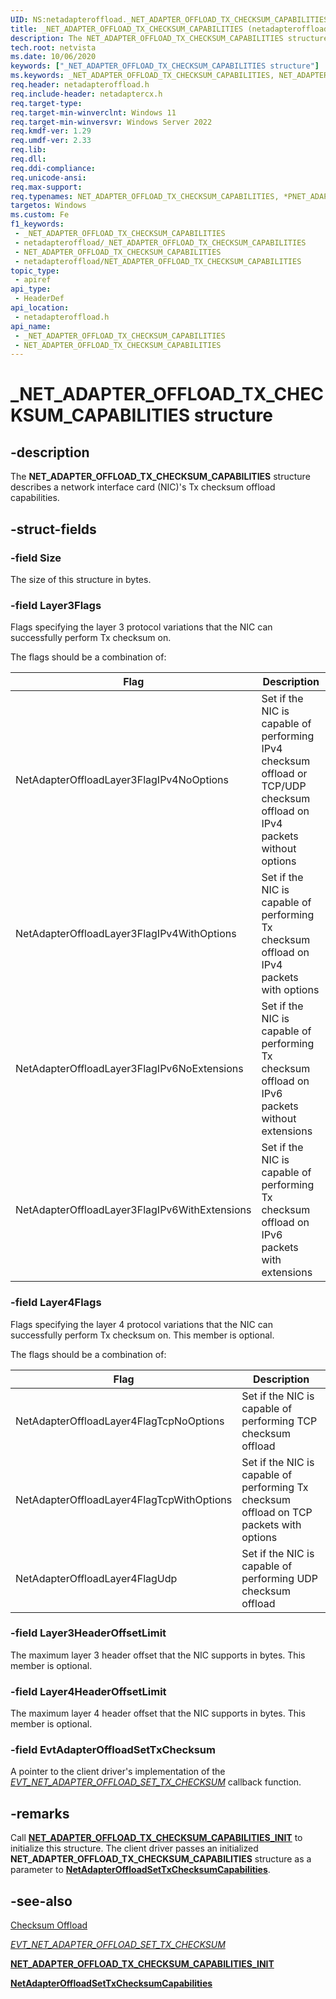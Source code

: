 ```yaml
---
UID: NS:netadapteroffload._NET_ADAPTER_OFFLOAD_TX_CHECKSUM_CAPABILITIES
title: _NET_ADAPTER_OFFLOAD_TX_CHECKSUM_CAPABILITIES (netadapteroffload.h)
description: The NET_ADAPTER_OFFLOAD_TX_CHECKSUM_CAPABILITIES structure describes a network interface card (NIC)'s capabilities for Tx checksum offload.
tech.root: netvista
ms.date: 10/06/2020
keywords: ["_NET_ADAPTER_OFFLOAD_TX_CHECKSUM_CAPABILITIES structure"]
ms.keywords: _NET_ADAPTER_OFFLOAD_TX_CHECKSUM_CAPABILITIES, NET_ADAPTER_OFFLOAD_TX_CHECKSUM_CAPABILITIES, *PNET_ADAPTER_OFFLOAD_TX_CHECKSUM_CAPABILITIES,
req.header: netadapteroffload.h
req.include-header: netadaptercx.h
req.target-type: 
req.target-min-winverclnt: Windows 11
req.target-min-winversvr: Windows Server 2022
req.kmdf-ver: 1.29
req.umdf-ver: 2.33 
req.lib: 
req.dll: 
req.ddi-compliance: 
req.unicode-ansi: 
req.max-support: 
req.typenames: NET_ADAPTER_OFFLOAD_TX_CHECKSUM_CAPABILITIES, *PNET_ADAPTER_OFFLOAD_TX_CHECKSUM_CAPABILITIES
targetos: Windows
ms.custom: Fe
f1_keywords:
 - _NET_ADAPTER_OFFLOAD_TX_CHECKSUM_CAPABILITIES
 - netadapteroffload/_NET_ADAPTER_OFFLOAD_TX_CHECKSUM_CAPABILITIES
 - NET_ADAPTER_OFFLOAD_TX_CHECKSUM_CAPABILITIES
 - netadapteroffload/NET_ADAPTER_OFFLOAD_TX_CHECKSUM_CAPABILITIES
topic_type:
 - apiref
api_type:
 - HeaderDef
api_location:
 - netadapteroffload.h
api_name:
 - _NET_ADAPTER_OFFLOAD_TX_CHECKSUM_CAPABILITIES
 - NET_ADAPTER_OFFLOAD_TX_CHECKSUM_CAPABILITIES
---
```


# _NET_ADAPTER_OFFLOAD_TX_CHECKSUM_CAPABILITIES structure


## -description

The **NET_ADAPTER_OFFLOAD_TX_CHECKSUM_CAPABILITIES** structure describes a network interface card (NIC)'s Tx checksum offload capabilities.

## -struct-fields

### -field Size

The size of this structure in bytes.

### -field Layer3Flags

Flags specifying the layer 3 protocol variations that the NIC can successfully perform Tx checksum on.

The flags should be a combination of:

| Flag | Description |
| --- | --- |
| NetAdapterOffloadLayer3FlagIPv4NoOptions | Set if the NIC is capable of performing IPv4 checksum offload or TCP/UDP checksum offload on IPv4 packets without options |
| NetAdapterOffloadLayer3FlagIPv4WithOptions | Set if the NIC is capable of performing Tx checksum offload on IPv4 packets with options |
| NetAdapterOffloadLayer3FlagIPv6NoExtensions | Set if the NIC is capable of performing Tx checksum offload on IPv6 packets without extensions |
| NetAdapterOffloadLayer3FlagIPv6WithExtensions | Set if the NIC is capable of performing Tx checksum offload on IPv6 packets with extensions |

### -field Layer4Flags

Flags specifying the layer 4 protocol variations that the NIC can successfully perform Tx checksum on. This member is optional.

The flags should be a combination of:

| Flag | Description |
| --- | --- |
| NetAdapterOffloadLayer4FlagTcpNoOptions | Set if the NIC is capable of performing TCP checksum offload |
| NetAdapterOffloadLayer4FlagTcpWithOptions | Set if the NIC is capable of performing Tx checksum offload on TCP packets with options |
| NetAdapterOffloadLayer4FlagUdp | Set if the NIC is capable of performing UDP checksum offload |

### -field Layer3HeaderOffsetLimit

The maximum layer 3 header offset that the NIC supports in bytes. This member is optional.

### -field Layer4HeaderOffsetLimit

The maximum layer 4 header offset that the NIC supports in bytes. This member is optional.

### -field EvtAdapterOffloadSetTxChecksum

A pointer to the client driver's implementation of the [*EVT_NET_ADAPTER_OFFLOAD_SET_TX_CHECKSUM*](nc-netadapteroffload-evt_net_adapter_offload_set_tx_checksum.md) callback function.

## -remarks

Call [**NET_ADAPTER_OFFLOAD_TX_CHECKSUM_CAPABILITIES_INIT**](nf-netadapteroffload-net_adapter_offload_tx_checksum_capabilities_init.md) to initialize this structure. The client driver passes an initialized **NET_ADAPTER_OFFLOAD_TX_CHECKSUM_CAPABILITIES** structure as a parameter to [**NetAdapterOffloadSetTxChecksumCapabilities**](nf-netadapteroffload-netadapteroffloadsettxchecksumcapabilities.md).

## -see-also

[Checksum Offload](/windows-hardware/drivers/netcx/checksum-offload)

[*EVT_NET_ADAPTER_OFFLOAD_SET_TX_CHECKSUM*](nc-netadapteroffload-evt_net_adapter_offload_set_tx_checksum.md)

[**NET_ADAPTER_OFFLOAD_TX_CHECKSUM_CAPABILITIES_INIT**](nf-netadapteroffload-net_adapter_offload_tx_checksum_capabilities_init.md)

[**NetAdapterOffloadSetTxChecksumCapabilities**](nf-netadapteroffload-netadapteroffloadsettxchecksumcapabilities.md)

